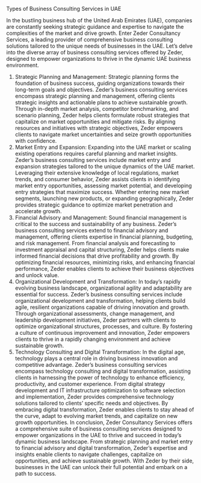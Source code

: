 Types of Business Consulting Services in UAE

 
In the bustling business hub of the United Arab Emirates (UAE), companies are constantly seeking strategic guidance and expertise to navigate the complexities of the market and drive growth. Enter Zeder Consultancy Services, a leading provider of comprehensive business consulting solutions tailored to the unique needs of businesses in the UAE. Let’s delve into the diverse array of business consulting services offered by Zeder, designed to empower organizations to thrive in the dynamic UAE business environment.
1. Strategic Planning and Management:
Strategic planning forms the foundation of business success, guiding organizations towards their long-term goals and objectives. Zeder’s business consulting services encompass strategic planning and management, offering clients strategic insights and actionable plans to achieve sustainable growth. Through in-depth market analysis, competitor benchmarking, and scenario planning, Zeder helps clients formulate robust strategies that capitalize on market opportunities and mitigate risks. By aligning resources and initiatives with strategic objectives, Zeder empowers clients to navigate market uncertainties and seize growth opportunities with confidence.
2. Market Entry and Expansion:
Expanding into the UAE market or scaling existing operations requires careful planning and market insights. Zeder’s business consulting services include market entry and expansion strategies tailored to the unique dynamics of the UAE market. Leveraging their extensive knowledge of local regulations, market trends, and consumer behavior, Zeder assists clients in identifying market entry opportunities, assessing market potential, and developing entry strategies that maximize success. Whether entering new market segments, launching new products, or expanding geographically, Zeder provides strategic guidance to optimize market penetration and accelerate growth.
3. Financial Advisory and Management:
Sound financial management is critical to the success and sustainability of any business. Zeder’s business consulting services extend to financial advisory and management, offering clients expertise in financial planning, budgeting, and risk management. From financial analysis and forecasting to investment appraisal and capital structuring, Zeder helps clients make informed financial decisions that drive profitability and growth. By optimizing financial resources, minimizing risks, and enhancing financial performance, Zeder enables clients to achieve their business objectives and unlock value.
4. Organizational Development and Transformation:
In today’s rapidly evolving business landscape, organizational agility and adaptability are essential for success. Zeder’s business consulting services include organizational development and transformation, helping clients build agile, resilient organizations capable of driving innovation and growth. Through organizational assessments, change management, and leadership development initiatives, Zeder partners with clients to optimize organizational structures, processes, and culture. By fostering a culture of continuous improvement and innovation, Zeder empowers clients to thrive in a rapidly changing environment and achieve sustainable growth.
5. Technology Consulting and Digital Transformation:
In the digital age, technology plays a central role in driving business innovation and competitive advantage. Zeder’s business consulting services encompass technology consulting and digital transformation, assisting clients in harnessing the power of technology to enhance efficiency, productivity, and customer experience. From digital strategy development and IT infrastructure optimization to software selection and implementation, Zeder provides comprehensive technology solutions tailored to clients’ specific needs and objectives. By embracing digital transformation, Zeder enables clients to stay ahead of the curve, adapt to evolving market trends, and capitalize on new growth opportunities.
In conclusion, Zeder Consultancy Services offers a comprehensive suite of business consulting services designed to empower organizations in the UAE to thrive and succeed in today’s dynamic business landscape. From strategic planning and market entry to financial advisory and digital transformation, Zeder’s expertise and insights enable clients to navigate challenges, capitalize on opportunities, and achieve sustainable growth. With Zeder by their side, businesses in the UAE can unlock their full potential and embark on a path to success.


